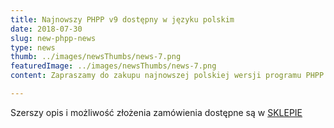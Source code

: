 ```yaml
---
title: Najnowszy PHPP v9 dostępny w języku polskim
date: 2018-07-30
slug: new-phpp-news
type: news
thumb: ../images/newsThumbs/news-7.png
featuredImage: ../images/newsThumbs/news-7.png
content: Zapraszamy do zakupu najnowszej polskiej wersji programu PHPP w wersji 9.  Ogólnoświatowa przydatność, wiele nowych funkcji, ułatwiona obsługa, aktualizacja parametrów,  współpraca ze sketchupem, kompatybilność oraz dostosowanie do dyrektyw unijnych oraz nZEB  to główne zalety nowego programu.

---
```

Szerszy opis i możliwość złożenia zamówienia dostępne są w <a href="https://passivhaus.onrender.com/sklep/" target="_blank">SKLEPIE</a>
